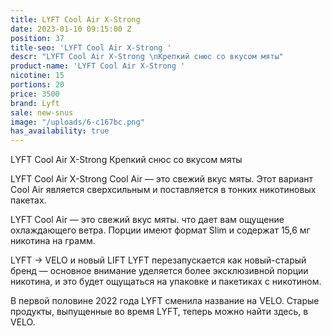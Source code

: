 ```yaml
---
title: LYFT Cool Air X-Strong
date: 2023-01-10 09:15:00 Z
position: 37
title-seo: 'LYFT Cool Air X-Strong '
descr: "LYFT Cool Air X-Strong \nКрепкий снюс со вкусом мяты"
product-name: 'LYFT Cool Air X-Strong '
nicotine: 15
portions: 20
price: 3500
brand: Lyft
sale: new-snus
image: "/uploads/6-c167bc.png"
has_availability: true
---
```


LYFT Cool Air X-Strong 
Крепкий снюс со вкусом мяты

LYFT Cool Air X-Strong
Cool Air — это свежий вкус мяты. Этот вариант Cool Air является сверхсильным и поставляется в тонких никотиновых пакетах.

LYFT Cool Air — это свежий вкус мяты. что дает вам ощущение охлаждающего ветра. Порции имеют формат Slim и содержат 15,6 мг никотина на грамм.

LYFT -> VELO и новый LIFT LYFT перезапускается как новый-старый бренд — основное внимание уделяется более эксклюзивной порции никотина, и это будет ощущаться на упаковке и пакетиках с никотином.

В первой половине 2022 года LYFT сменила название на VELO. Старые продукты, выпущенные во время LYFT, теперь можно найти здесь, в VELO.